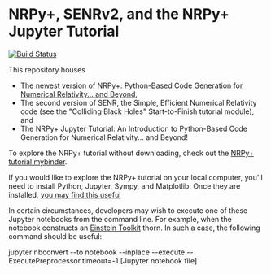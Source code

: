 # NRPy+, SENRv2, and the NRPy+ Jupyter Tutorial
[![Build Status](https://travis-ci.org/zachetienne/nrpytutorial.svg?branch=master)](https://travis-ci.org/zachetienne/nrpytutorial)

This repository houses
* [The newest version of NRPy+: Python-Based Code Generation for Numerical Relativity... and Beyond](https://arxiv.org/abs/1712.07658),
* The second version of SENR, the Simple, Efficient Numerical Relativity code (see the "Colliding Black Holes" Start-to-Finish tutorial module), and 
* The NRPy+ Jupyter Tutorial: An Introduction to Python-Based Code Generation for Numerical Relativity... and Beyond!

To explore the NRPy+ tutorial without downloading, check out the [NRPy+ tutorial mybinder](https://mybinder.org/v2/gh/zachetienne/nrpytutorial/master?filepath=NRPyPlus_Tutorial.ipynb).

If you would like to explore the NRPy+ tutorial on your local computer, you'll need to install Python, Jupyter, Sympy, and Matplotlib. Once they are installed, [you may find this useful](https://jupyter-notebook-beginner-guide.readthedocs.io/en/latest/execute.html)

In certain circumstances, developers may wish to execute one of these Jupyter notebooks from the command line. For example, when the notebook constructs an [Einstein Toolkit](https://einsteintoolkit.org) thorn. In such a case, the following command should be useful:

jupyter nbconvert --to notebook --inplace --execute --ExecutePreprocessor.timeout=-1 [Jupyter notebook file]

